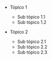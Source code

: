 

- Tópico 1
  - Sub tópico 1.1
  - Sub tópico 1.2


- Tópico 2
  - Sub tópico 2.1
  - Sub tópico 2.2
  - Sub tópico 2.3